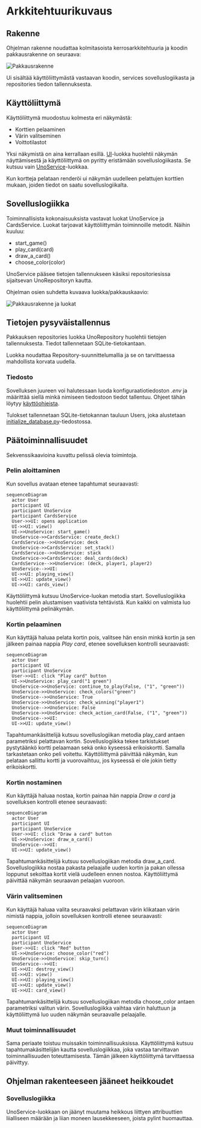 # Arkkitehtuurikuvaus

## Rakenne

Ohjelman rakenne noudattaa kolmitasoista kerrosarkkitehtuuria ja koodin pakkausrakenne on seuraava:

![Pakkausrakenne](./kuvat/pakkausrakenne.png)

Ui sisältää käyttöliittymästä vastaavan koodin, services sovelluslogiikasta ja repositories tiedon tallennuksesta.

## Käyttöliittymä

Käyttöliittymä muodostuu kolmesta eri näkymästä:

- Korttien pelaaminen
- Värin valitseminen
- Voittotilastot

Yksi näkymistä on aina kerrallaan esillä. [UI](../src/ui/ui.py)-luokka huolehtii näkymän näyttämisestä ja käyttöliittymä on pyritty eristämään sovelluslogiikasta. Se kutsuu vain [UnoService](../src/services/uno_service.py)-luokkaa.

Kun kortteja pelataan renderöi ui näkymän uudelleen pelattujen korttien mukaan, joiden tiedot on saatu sovelluslogiikalta.

## Sovelluslogiikka

Toiminnallisista kokonaisuuksista vastavat luokat UnoService ja CardsService. Luokat tarjoavat käyttöliittymän toiminnoille metodit. Näihin kuuluu:

- start_game()
- play_card(card)
- draw_a_card()
- choose_color(color)

UnoService pääsee tietojen tallennukseen käsiksi repositoriesissa sijaitsevan UnoRepositoryn kautta.

Ohjelman osien suhdetta kuvaava luokka/pakkauskaavio:

![Pakkausrakenne ja luokat](./kuvat/luokka-pakkauskaavio.png)

## Tietojen pysyväistallennus

Pakkauksen repositories luokka UnoRepository huolehtii tietojen tallennuksesta. Tiedot tallennetaan SQLite-tietokantaan.

Luokka noudattaa Repository-suunnittelumallia ja se on tarvittaessa mahdollista korvata uudella.

### Tiedosto

Sovelluksen juureen voi halutessaan luoda konfiguraatiotiedoston _.env_ ja määrittää siellä minkä nimiseen tiedostoon tiedot tallentuu. Ohjeet tähän löytyy [käyttöohjeista](./kayttoohje.md).

Tulokset tallennetaan SQLite-tietokannan tauluun Users, joka alustetaan [initialize_database.py](../src/initialize_database.py)-tiedostossa.

## Päätoiminnallisuudet

Sekvenssikaavioina kuvattu pelissä olevia toimintoja.

### Pelin aloittaminen

Kun sovellus avataan etenee tapahtumat seuraavasti:

```mermaid
sequenceDiagram
  actor User
  participant UI
  participant UnoService
  participant CardsService
  User->>UI: opens application
  UI->>UI: view()
  UI->>UnoService: start_game()
  UnoService->>CardsService: create_deck()
  CardsService-->>UnoService: deck
  UnoService->>CardsService: set_stack()
  CardsService-->>UnoService: stack
  UnoService->>CardsService: deal_cards(deck)
  CardsService-->>UnoService: (deck, player1, player2)
  UnoService-->>UI: 
  UI->>UI: playing_view()
  UI->>UI: update_view()
  UI->>UI: cards_view()
```

Käyttöliittymä kutsuu UnoService-luokan metodia start. Sovelluslogiikka huolehtii pelin alustamisen vaativista tehtävistä. Kun kaikki on valmista luo käyttöliittymä pelinäkymän.

### Kortin pelaaminen

Kun käyttäjä haluaa pelata kortin pois, valitsee hän ensin minkä kortin ja sen jälkeen painaa nappia _Play card_, etenee sovelluksen kontrolli seuraavasti:

```mermaid
sequenceDiagram
  actor User
  participant UI
  participant UnoService
  User->>UI: click "Play card" button
  UI->>UnoService: play_card("1 green")
  UnoService->>UnoService: continue_to_play(False, ("1", "green"))
  UnoService->>UnoService: check_colors("green")
  UnoService-->>UnoService: True
  UnoService->>UnoService: check_winning("player1")
  UnoService-->>UnoService: False
  UnoService->>UnoService: check_action_card(False, ("1", "green"))
  UnoService-->>UI: 
  UI->>UI: update_view()
```

Tapahtumankäsittelijä kutsuu sovelluslogiikan metodia play_card antaen parametriksi pelattavan kortin. Sovelluslogiikka tekee tarkistukset pystytäänkö kortti pelaamaan sekä onko kyseessä erikoiskortti. Samalla tarkastetaan onko peli voitettu. Käyttöliittymä päivittää näkymän, kun pelataan sallittu kortti ja vuorovaihtuu, jos kyseessä ei ole jokin tietty erikoiskortti.

### Kortin nostaminen

Kun käyttäjä haluaa nostaa, kortin painaa hän nappia _Draw a card_ ja sovelluksen kontrolli etenee seuraavasti:

```mermaid
sequenceDiagram
  actor User
  participant UI
  participant UnoService
  User->>UI: click "Draw a card" button
  UI->>UnoService: draw_a_card()
  UnoService-->>UI: 
  UI->>UI: update_view()
```

Tapahtumankäsittelijä kutsuu sovelluslogiikan metodia draw_a_card. Sovelluslogiikka nostaa pakasta pelaajalle uuden kortin ja pakan ollessa loppunut sekoittaa kortit vielä uudelleen ennen nostoa. Käyttöliittymä päivittää näkymän seuraavan pelaajan vuoroon.

### Värin valitseminen

Kun käyttäjä haluaa valita seuraavaksi pelattavan värin klikataan värin nimistä nappia, jolloin sovelluksen kontrolli etenee seuraavasti:

```mermaid
sequenceDiagram
  actor User
  participant UI
  participant UnoService
  User->>UI: click "Red" button
  UI->>UnoService: choose_color("red")
  UnoService->>UnoService: skip_turn()
  UnoService-->>UI: 
  UI->>UI: destroy_view()
  UI->>UI: view()
  UI->>UI: playing_view()
  UI->>UI: update_view()
  UI->>UI: card_view()
```

Tapahtumankäsittelijä kutsuu sovelluslogiikan metodia choose_color antaen parametriksi valitun värin. Sovelluslogiikka vaihtaa värin haluttuun ja käyttöliittymä luo uuden näkymän seuraavalle pelaajalle.

### Muut toiminnallisuudet

Sama periaate toistuu muissakin toiminnallisuuksissa. Käyttöliittymä kutsuu tapahtumakäsittelijän kautta sovelluslogiikkaa, joka vastaa tarvittavan toiminnallisuuden toteuttamisesta. Tämän jälkeen käyttöliittymä tarvittaessa päivittyy.


## Ohjelman rakenteeseen jääneet heikkoudet

### Sovelluslogiikka

UnoService-luokkaan on jäänyt muutama heikkous liittyen attribuuttien liialliseen määrään ja liian moneen lausekkeeseen, joista pylint huomauttaa.
